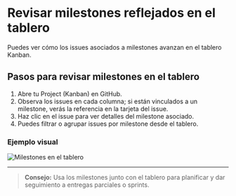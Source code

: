 # Revisar milestones reflejados en el tablero

Puedes ver cómo los issues asociados a milestones avanzan en el tablero Kanban.

## Pasos para revisar milestones en el tablero

1. Abre tu Project (Kanban) en GitHub.
2. Observa los issues en cada columna; si están vinculados a un milestone, verás la referencia en la tarjeta del issue.
3. Haz clic en el issue para ver detalles del milestone asociado.
4. Puedes filtrar o agrupar issues por milestone desde el tablero.

### Ejemplo visual

![Milestones en el tablero](https://docs.github.com/assets/images/help/projects/milestone-in-project-card.png)

---

> **Consejo:** Usa los milestones junto con el tablero para planificar y dar seguimiento a entregas parciales o sprints.
